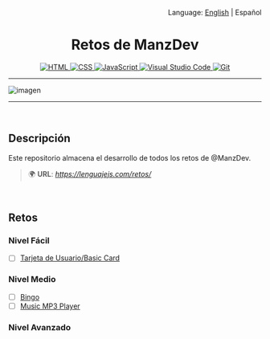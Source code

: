 <p align="right">Language: <a href="README.md">English</a> | Español</p>

<h1 align="center">Retos de ManzDev</h1>

<p align="center">
<a href="#">
  <img src="https://img.shields.io/badge/--E34F26?logo=html5&logoColor=fff" alt="HTML">
</a>
<a href="#">
  <img src="https://img.shields.io/badge/--1572B6?logo=css3&logoColor=fff" alt="CSS">
</a>
<a href="https://www.javascript.com/">
  <img src="https://img.shields.io/badge/--F7DF1E?logo=javascript&logoColor=000" alt="JavaScript">
</a>
<a href="https://code.visualstudio.com/">
  <img src="https://img.shields.io/badge/--007ACC?logo=visual%20studio%20code&logoColor=ffffff" alt="Visual Studio Code">
</a>
<a href="https://git-scm.com/">
  <img src="https://img.shields.io/badge/--F05032?logo=git&logoColor=ffffff" alt="Git">
</a>
</p>

---

![imagen](https://user-images.githubusercontent.com/38696273/174712682-57dee4c9-d98b-4df5-b284-cf68641ac40d.png)

---

<br/>

## Descripción

Este repositorio almacena el desarrollo de todos los retos de @ManzDev.
>🌍 **URL**: *https://lenguajejs.com/retos/*

<br/>

## Retos

### Nivel Fácil
- [ ] [Tarjeta de Usuario/Basic Card](https://lenguajejs.com/retos/nivel-facil/basic-card/)

### Nivel Medio
- [ ] [Bingo](https://lenguajejs.com/retos/nivel-medio/bingo/)
- [ ] [Music MP3 Player](https://lenguajejs.com/retos/nivel-medio/mp3-player/)

### Nivel Avanzado
